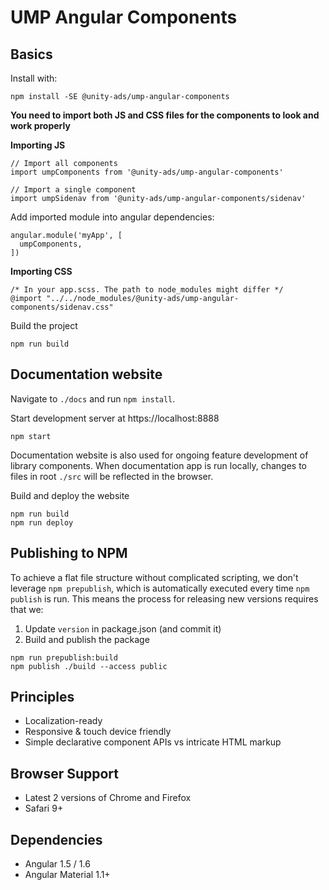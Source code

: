 # UMP Angular Components

## Basics

Install with:

```
npm install -SE @unity-ads/ump-angular-components
```

**You need to import both JS and CSS files for the components to look and work properly**

**Importing JS**

```
// Import all components
import umpComponents from '@unity-ads/ump-angular-components'

// Import a single component
import umpSidenav from '@unity-ads/ump-angular-components/sidenav'
```

Add imported module into angular dependencies:
```
angular.module('myApp', [
  umpComponents,
])
```

**Importing CSS**

```
/* In your app.scss. The path to node_modules might differ */
@import "../../node_modules/@unity-ads/ump-angular-components/sidenav.css"
```

Build the project
```
npm run build
```

## Documentation website

Navigate to `./docs` and run `npm install`.

Start development server at https://localhost:8888

```
npm start
```

Documentation website is also used for ongoing feature development of library components. When documentation app is run locally, changes to files in root `./src` will be reflected in the browser.

Build and deploy the website
```
npm run build
npm run deploy
```

## Publishing to NPM

To achieve a flat file structure without complicated scripting, we don't leverage `npm prepublish`, which is automatically executed every time `npm publish` is run. This means the process for releasing new versions requires that we:

1. Update `version` in package.json (and commit it)
2. Build and publish the package
```
npm run prepublish:build
npm publish ./build --access public
```

## Principles

* Localization-ready
* Responsive & touch device friendly
* Simple declarative component APIs vs intricate HTML markup

## Browser Support

* Latest 2 versions of Chrome and Firefox
* Safari 9+

## Dependencies

* Angular 1.5 / 1.6
* Angular Material 1.1+

